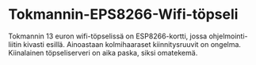 # Tokmannin-EPS8266-Wifi-töpseli
Tokmannin 13 euron wifi-töpselissä on ESP8266-kortti, jossa ohjelmointi-liitin kivasti esillä.
Ainoastaan kolmihaaraset kiinnitysruuvit on ongelma. 
Kiinalainen töpseliserveri on aika paska, siksi omatekemä.

